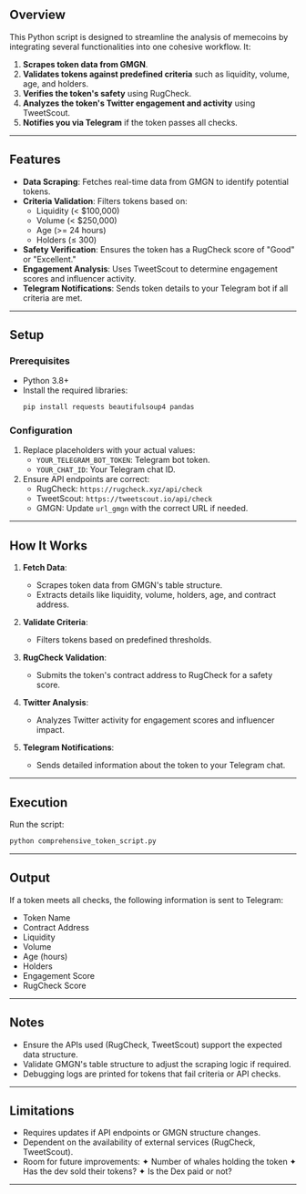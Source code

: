 ## Overview
This Python script is designed to streamline the analysis of memecoins by integrating several functionalities into one cohesive workflow. It:

1. **Scrapes token data from GMGN**.
2. **Validates tokens against predefined criteria** such as liquidity, volume, age, and holders.
3. **Verifies the token's safety** using RugCheck.
4. **Analyzes the token's Twitter engagement and activity** using TweetScout.
5. **Notifies you via Telegram** if the token passes all checks.

---

## Features
- **Data Scraping**: Fetches real-time data from GMGN to identify potential tokens.
- **Criteria Validation**: Filters tokens based on:
  - Liquidity (< $100,000)
  - Volume (< $250,000)
  - Age (>= 24 hours)
  - Holders (≤ 300)
- **Safety Verification**: Ensures the token has a RugCheck score of "Good" or "Excellent."
- **Engagement Analysis**: Uses TweetScout to determine engagement scores and influencer activity.
- **Telegram Notifications**: Sends token details to your Telegram bot if all criteria are met.

---

## Setup
### Prerequisites
- Python 3.8+
- Install the required libraries:
  ```bash
  pip install requests beautifulsoup4 pandas
  ```

### Configuration
1. Replace placeholders with your actual values:
   - `YOUR_TELEGRAM_BOT_TOKEN`: Telegram bot token.
   - `YOUR_CHAT_ID`: Your Telegram chat ID.
2. Ensure API endpoints are correct:
   - RugCheck: `https://rugcheck.xyz/api/check`
   - TweetScout: `https://tweetscout.io/api/check`
   - GMGN: Update `url_gmgn` with the correct URL if needed.

---

## How It Works
1. **Fetch Data**:
   - Scrapes token data from GMGN's table structure.
   - Extracts details like liquidity, volume, holders, age, and contract address.

2. **Validate Criteria**:
   - Filters tokens based on predefined thresholds.

3. **RugCheck Validation**:
   - Submits the token's contract address to RugCheck for a safety score.

4. **Twitter Analysis**:
   - Analyzes Twitter activity for engagement scores and influencer impact.

5. **Telegram Notifications**:
   - Sends detailed information about the token to your Telegram chat.

---

## Execution
Run the script:
```bash
python comprehensive_token_script.py
```

---

## Output
If a token meets all checks, the following information is sent to Telegram:
- Token Name
- Contract Address
- Liquidity
- Volume
- Age (hours)
- Holders
- Engagement Score
- RugCheck Score

---

## Notes
- Ensure the APIs used (RugCheck, TweetScout) support the expected data structure.
- Validate GMGN's table structure to adjust the scraping logic if required.
- Debugging logs are printed for tokens that fail criteria or API checks.

---

## Limitations
- Requires updates if API endpoints or GMGN structure changes.
- Dependent on the availability of external services (RugCheck, TweetScout).
- Room for future improvements:
✦ Number of whales holding the token
✦ Has the dev sold their tokens?
✦ Is the Dex paid or not?
---
